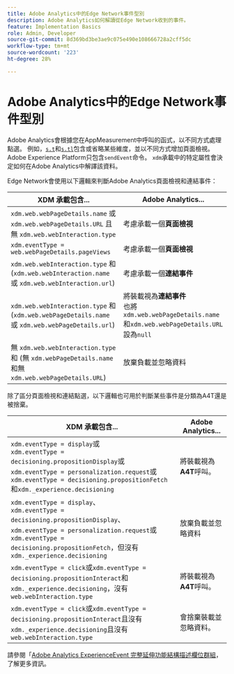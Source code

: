 ```yaml
---
title: Adobe Analytics中的Edge Network事件型別
description: Adobe Analytics如何解讀從Edge Network收到的事件。
feature: Implementation Basics
role: Admin, Developer
source-git-commit: 8d369bd3be3ae9c075e490e108666728a2cff5dc
workflow-type: tm+mt
source-wordcount: '223'
ht-degree: 28%

---
```


# Adobe Analytics中的Edge Network事件型別

Adobe Analytics會根據您在AppMeasurement中呼叫的函式，以不同方式處理點選。 例如，[`s.t`](/help/implement/vars/functions/t-method.md)和[`s.tl`](/help/implement/vars/functions/tl-method.md)包含或省略某些維度，並以不同方式增加頁面檢視。 Adobe Experience Platform只包含`sendEvent`命令。 `xdm`承載中的特定屬性會決定如何在Adobe Analytics中解譯該資料。

Edge Network會使用以下邏輯來判斷Adobe Analytics頁面檢視和連結事件：

| XDM 承載包含... | Adobe Analytics... |
|---|---|
| `xdm.web.webPageDetails.name` 或 `xdm.web.webPageDetails.URL` 且無 `xdm.web.webInteraction.type` | 考慮承載一個&#x200B;**頁面檢視** |
| `xdm.eventType = web.webPageDetails.pageViews` | 考慮承載一個&#x200B;**頁面檢視** |
| `xdm.web.webInteraction.type` 和 (`xdm.web.webInteraction.name` 或 `xdm.web.webInteraction.url`) | 考慮承載一個&#x200B;**連結事件** |
| `xdm.web.webInteraction.type` 和 (`xdm.web.webPageDetails.name` 或 `xdm.web.webPageDetails.url`) | 將裝載視為&#x200B;**連結事件** <br/>也將`xdm.web.webPageDetails.name`和`xdm.web.webPageDetails.URL`設為`null` |
| 無 `xdm.web.webInteraction.type` 和 (無 `xdm.webPageDetails.name` 和無 `xdm.web.webPageDetails.URL`) | 放棄負載並忽略資料 |

除了區分頁面檢視和連結點選，以下邏輯也可用於判斷某些事件是分類為A4T還是被捨棄。

| XDM 承載包含... | Adobe Analytics... |
| --- | --- |
| `xdm.eventType = display`或<br/>`xdm.eventType = decisioning.propositionDisplay`或<br/>`xdm.eventType = personalization.request`或<br/>`xdm.eventType = decisioning.propositionFetch`和`xdm._experience.decisioning` | 將裝載視為&#x200B;**A4T**&#x200B;呼叫。 |
| `xdm.eventType = display`、<br/>`xdm.eventType = decisioning.propositionDisplay`、<br/>`xdm.eventType = personalization.request`或<br/>`xdm.eventType = decisioning.propositionFetch`，但沒有`xdm._experience.decisioning` | 放棄負載並忽略資料 |
| `xdm.eventType = click`或`xdm.eventType = decisioning.propositionInteract`和`xdm._experience.decisioning`，沒有`web.webInteraction.type` | 將裝載視為&#x200B;**A4T**&#x200B;呼叫。 |
| `xdm.eventType = click`或`xdm.eventType = decisioning.propositionInteract`且沒有`xdm._experience.decisioning`且沒有`web.webInteraction.type` | 會捨棄裝載並忽略資料。 |

請參閱「[Adobe Analytics ExperienceEvent 完整延伸功能結構描述欄位群組](https://experienceleague.adobe.com/zh-hant/docs/experience-platform/xdm/field-groups/event/analytics-full-extension)，了解更多資訊。
